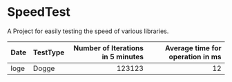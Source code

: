 # SpeedTest
A Project for easily testing the speed of various libraries.

|Date|TestType|Number of Iterations in 5 minutes | Average time for operation in ms |
|----|--------|---------------------------------:|---------------------------------:|
| loge | Dogge| 123123| 12|
